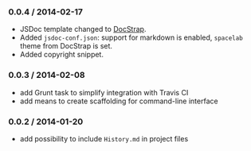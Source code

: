### 0.0.4 / 2014-02-17

* JSDoc template changed to [DocStrap](https://github.com/terryweiss/docstrap).
* Added `jsdoc-conf.json`: support for markdown is enabled, `spacelab` theme from DocStrap is set.
* Added copyright snippet.

### 0.0.3 / 2014-02-08

* add Grunt task to simplify integration with Travis CI
* add means to create scaffolding for command-line interface

### 0.0.2 / 2014-01-20

* add possibility to include `History.md` in project files
